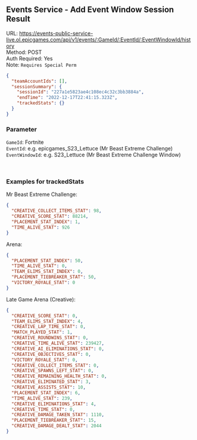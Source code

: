 ## Events Service - Add Event Window Session Result

URL: https://events-public-service-live.ol.epicgames.com/api/v1/events/:GameId/:EventId/:EventWindowId/history \
Method: POST \
Auth Required: Yes \
Note: `Requires Special Perm`

```json
{
  "teamAccountIds": [],
  "sessionSummary": {
    "sessionId": "227a1e5823ae4c108ec4c32c3bb3884a",
    "endTime": "2022-12-17T22:41:15.323Z",
    "trackedStats": {}
  }
}
```

### Parameter

`GameId`: Fortnite \
`EventId`: e.g. epicgames_S23_Lettuce (Mr Beast Extreme Challenge) \
`EventWindowId`: e.g. S23_Lettuce (Mr Beast Extreme Challenge Window)

<br/>

### Examples for trackedStats

Mr Beast Extreme Challenge:

```json
{
  "CREATIVE_COLLECT_ITEMS_STAT": 98,
  "CREATIVE_SCORE_STAT": 88214,
  "PLACEMENT_STAT_INDEX": 1,
  "TIME_ALIVE_STAT": 926
}
```

Arena:

```json
{
  "PLACEMENT_STAT_INDEX": 50,
  "TIME_ALIVE_STAT": 0,
  "TEAM_ELIMS_STAT_INDEX": 0,
  "PLACEMENT_TIEBREAKER_STAT": 50,
  "VICTORY_ROYALE_STAT": 0
}
```

Late Game Arena (Creative):

```json
{
  "CREATIVE_SCORE_STAT": 0,
  "TEAM_ELIMS_STAT_INDEX": 4,
  "CREATIVE_LAP_TIME_STAT": 0,
  "MATCH_PLAYED_STAT": 1,
  "CREATIVE_ROUNDWINS_STAT": 0,
  "CREATIVE_TIME_ALIVE_STAT": 239427,
  "CREATIVE_AI_ELIMINATIONS_STAT": 0,
  "CREATIVE_OBJECTIVES_STAT": 0,
  "VICTORY_ROYALE_STAT": 0,
  "CREATIVE_COLLECT_ITEMS_STAT": 0,
  "CREATIVE_SPAWNS_LEFT_STAT": 0,
  "CREATIVE_REMAINING_HEALTH_STAT": 0,
  "CREATIVE_ELIMINATED_STAT": 3,
  "CREATIVE_ASSISTS_STAT": 10,
  "PLACEMENT_STAT_INDEX": 6,
  "TIME_ALIVE_STAT": 239,
  "CREATIVE_ELIMINATIONS_STAT": 4,
  "CREATIVE_TIME_STAT": 0,
  "CREATIVE_DAMAGE_TAKEN_STAT": 1110,
  "PLACEMENT_TIEBREAKER_STAT": 15,
  "CREATIVE_DAMAGE_DEALT_STAT": 2044
}
```
